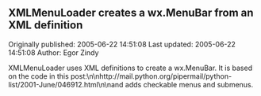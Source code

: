 ## XMLMenuLoader creates a wx.MenuBar from an XML definition

Originally published: 2005-06-22 14:51:08
Last updated: 2005-06-22 14:51:08
Author: Egor Zindy

XMLMenuLoader uses XML definitions to create a wx.MenuBar. It is based on the code in this post:\n\nhttp://mail.python.org/pipermail/python-list/2001-June/046912.html\n\nand adds checkable menus and submenus.